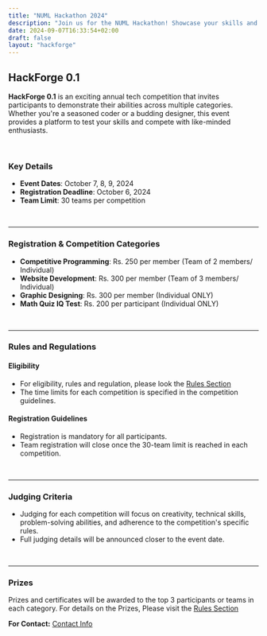 ```yaml
---
title: "NUML Hackathon 2024"
description: "Join us for the NUML Hackathon! Showcase your skills and compete with the best."
date: 2024-09-07T16:33:54+02:00
draft: false
layout: "hackforge"
---
```


## HackForge 0.1

**HackForge 0.1** is an exciting annual tech competition that invites participants to demonstrate their abilities across multiple categories. Whether you're a seasoned coder or a budding designer, this event provides a platform to test your skills and compete with like-minded enthusiasts.

<br>


### Key Details


- **Event Dates**: October 7, 8, 9, 2024
- **Registration Deadline**: October 6, 2024
- **Team Limit**: 30 teams per competition

<br>

---

### Registration & Competition Categories

 - **Competitive Programming**: Rs. 250 per member (Team of 2 members/ Individual)
  - **Website Development**: Rs. 300 per member (Team of 3 members/ Individual)
  - **Graphic Designing**: Rs. 300 per member (Individual ONLY)
  - **Math Quiz IQ Test**: Rs. 200 per participant (Individual ONLY)

<br>


---

### Rules and Regulations

#### Eligibility

- For eligibility, rules and regulation, please look the [Rules Section](https://numl.atrons.net/hackforge/hackforge-rules/)
- The time limits for each competition is specified in the competition guidelines.



#### Registration Guidelines

- Registration is mandatory for all participants.
- Team registration will close once the 30-team limit is reached in each competition.

<br>


---

### Judging Criteria

- Judging for each competition will focus on creativity, technical skills, problem-solving abilities, and adherence to the competition's specific rules.
- Full judging details will be announced closer to the event date.

<br>

---

### Prizes

Prizes and certificates will be awarded to the top 3 participants or teams in each category. For details on the Prizes, Please visit the [Rules Section](https://numl.atrons.net/hackforge/hackforge-rules/)

<p>
  <strong>For Contact:</strong> <a href="https://numl.atrons.net/contacts/" target="_blank">Contact Info</a><br>
</p>

